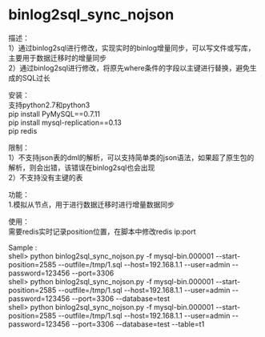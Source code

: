 # binlog2sql_sync_nojson


描述：  
1）通过binlog2sql进行修改，实现实时的binlog增量同步，可以写文件或写库，主要用于数据迁移时的增量同步  
2）通过binlog2sql进行修改，将原先where条件的字段以主键进行替换，避免生成的SQL过长  

安装：  
支持python2.7和python3  
pip install PyMySQL==0.7.11  
pip install mysql-replication==0.13  
pip redis  


限制：  
1）不支持json表的dml的解析，可以支持简单类的json语法，如果超了原生包的解析，则会出错，该错误在binlog2sql也会出现  
2）不支持没有主键的表  

功能：  
1.模拟从节点，用于进行数据迁移时进行增量数据同步  

使用：  
需要redis实时记录position位置，在脚本中修改redis ip:port  

Sample :  
   shell> python binlog2sql_sync_nojson.py -f mysql-bin.000001 --start-position=2585 --outfile=/tmp/1.sql  --host=192.168.1.1 --user=admin --password=123456 --port=3306   
   shell> python binlog2sql_sync_nojson.py -f mysql-bin.000001 --start-position=2585 --outfile=/tmp/1.sql  --host=192.168.1.1 --user=admin --password=123456 --port=3306 --database=test  
   shell> python binlog2sql_sync_nojson.py -f mysql-bin.000001 --start-position=2585 --outfile=/tmp/1.sql  --host=192.168.1.1 --user=admin --password=123456 --port=3306 --database=test --table=t1  
